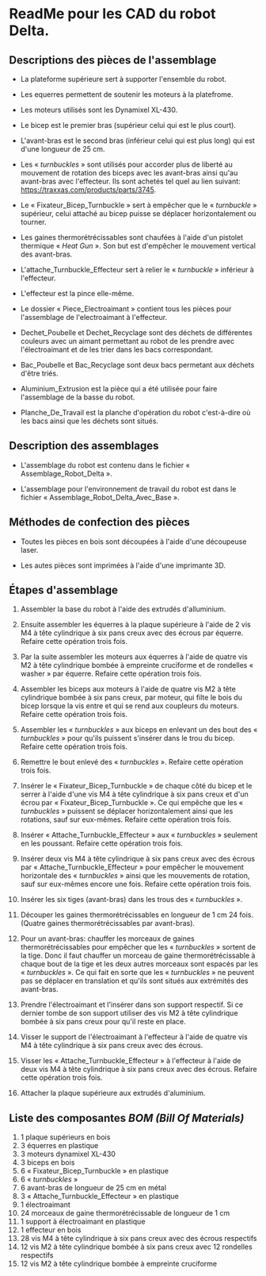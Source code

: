 # ReadMe pour les CAD du robot Delta.
## Descriptions des pièces de l'assemblage
* La plateforme supérieure sert à supporter l'ensemble du robot. 

* Les equerres permettent de soutenir les moteurs à la platefrome.

* Les moteurs utilisés sont les Dynamixel XL-430. 

* Le bicep est le premier bras (supérieur celui qui est le plus court).

* L'avant-bras est le second bras (inférieur celui qui est plus long) qui est d'une longueur de 25 cm.

* Les « *turnbuckles* » sont utilisés pour accorder plus de liberté au mouvement de rotation des biceps avec les avant-bras ainsi qu'au avant-bras avec l'effecteur. Ils sont achetés tel quel au lien suivant: https://traxxas.com/products/parts/3745.

* Le « Fixateur_Bicep_Turnbuckle » sert à empêcher que le « *turnbuckle* » supérieur, celui attaché au bicep puisse se déplacer horizontalement ou tourner. 

* Les gaines thermorétrécissables sont chaufées à l'aide d'un pistolet thermique « *Heat Gun* ». Son but est d'empêcher le mouvement vertical des avant-bras. 

* L'attache_Turnbuckle_Effecteur sert à relier le « *turnbuckle* » inférieur à l'effecteur.

* L'effecteur est la pince elle-même. 

* Le dossier « Piece_Electroaimant » contient tous les pièces pour l'assemblage de l'electroaimant à l'effecteur. 

* Dechet_Poubelle et Dechet_Recyclage sont des déchets de différentes couleurs avec un aimant permettant au robot de les prendre avec l'électroaimant et de les trier dans les bacs correspondant. 

* Bac_Poubelle et Bac_Recyclage sont deux bacs permetant aux déchets d'être triés.

* Aluminium_Extrusion est la pièce qui a été utilisée pour faire l'assemblage de la basse du robot. 

* Planche_De_Travail est la planche d'opération du robot c'est-à-dire où les bacs ainsi que les déchets sont situés.

## Description des assemblages
* L'assemblage du robot est contenu dans le fichier « Assemblage_Robot_Delta ».

* L'assemblage pour l'environnement de travail du robot est dans le fichier « Assemblage_Robot_Delta_Avec_Base ».

## Méthodes de confection des pièces
* Toutes les pièces en bois sont découpées à l'aide d'une découpeuse laser. 

* Les autes pièces sont imprimées à l'aide d'une imprimante 3D.

## Étapes d'assemblage
1. Assembler la base du robot à l'aide des extrudés d'alluminium.

2. Ensuite assembler les équerres à la plaque supérieure à l'aide de 2 vis M4 à tête cylindrique à six pans creux avec des écrous par équerre. Refaire cette opération trois fois.

3. Par la suite assembler les moteurs aux équerres à l'aide de quatre vis M2 à tête cylindrique bombée à empreinte cruciforme et de rondelles « washer » par équerre. Refaire cette opération trois fois.

4. Assembler les biceps aux moteurs à l'aide de quatre vis M2 à tête cylindrique bombée à six pans creux, par moteur, qui filte le bois du bicep lorsque la vis entre et qui se rend aux coupleurs du moteurs. Refaire cette opération trois fois.

5. Assembler les « *turnbuckles* » aux biceps en enlevant un des bout des « *turnbuckles* » pour qu'ils puissent s'insérer dans le trou du bicep. Refaire cette opération trois fois.

6. Remettre le bout enlevé des « *turnbuckles* ». Refaire cette opération trois fois.

7. Insérer le « Fixateur_Bicep_Turnbuckle » de chaque côté du bicep et le serrer à l'aide d'une vis M4 à tête cylindrique à six pans creux et d'un écrou par « Fixateur_Bicep_Turnbuckle ». Ce qui empêche que les « *turnbuckles* » puissent se déplacer horizontalement ainsi que les rotations, sauf sur eux-mêmes. Refaire cette opération trois fois. 

8. Insérer « Attache_Turnbuckle_Effecteur » aux « *turnbuckles* » seulement en les poussant. Refaire cette opération trois fois. 

9. Insérer deux vis M4 à tête cylindrique à six pans creux avec des écrous par                       « Attache_Turnbuckle_Effecteur » pour empêcher le mouvement horizontale des « *turnbuckles* » ainsi que les mouvements de rotation, sauf sur eux-mêmes encore une fois. Refaire cette opération trois fois.

10. Insérer les six tiges (avant-bras) dans les trous des « *turnbuckles* ».

11. Découper les gaines thermorétrécissables en longueur de 1 cm 24 fois. (Quatre gaines thermorétrécissables par avant-bras).

12. Pour un avant-bras: chauffer les morceaux de gaines thermorétrécissables pour empêcher que les   « *turnbuckles* » sortent de la tige. Donc il faut chauffer un morceau de gaine thermorétrécissable à chaque bout de la tige et les deux autres morceaux sont espacés par les « *turnbuckles* ». Ce qui fait en sorte que les « *turnbuckles* » ne peuvent pas se déplacer en translation et qu'ils sont situés aux extrémités des avant-bras. 

13. Prendre l'électroaimant et l'insérer dans son support respectif. Si ce dernier tombe de son support utiliser des vis M2 à tête cylindrique bombée à six pans creux pour qu'il reste en place.

14. Visser le support de l'électroaimant à l'effecteur à l'aide de quatre vis M4 à tête cylindrique à six pans creux avec des écrous.

15. Visser les « Attache_Turnbuckle_Effecteur » à l'effecteur à l'aide de deux vis M4 à tête cylindrique à six pans creux avec des écrous. Refaire cette opération trois fois. 

16. Attacher la plaque supérieure aux extrudés d'aluminium. 

## Liste des composantes *BOM (Bill Of Materials)*
1. 1 plaque supérieurs en bois
2. 3 équerres en plastique
3. 3 moteurs dynamixel XL-430
4. 3 biceps en bois
5. 6 « Fixateur_Bicep_Turnbuckle » en plastique
6. 6 « *turnbuckles* »
7. 6 avant-bras de longueur de 25 cm en métal
8. 3 « Attache_Turnbuckle_Effecteur » en plastique
9. 1 électroaimant
10. 24 morceaux de gaine thermorétrécissable de longueur de 1 cm
11. 1 support à électroaimant en plastique
12. 1 effecteur en bois
13. 28 vis M4 à tête cylindrique à six pans creux avec des écrous respectifs
14. 12 vis M2 à tête cylindrique bombée à six pans creux avec 12 rondelles respectifs
15. 12 vis M2 à tête cylindrique bombée à empreinte cruciforme



